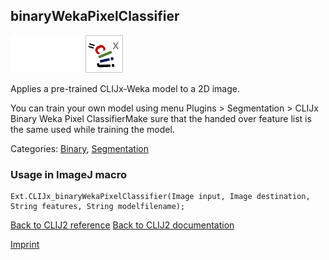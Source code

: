 ## binaryWekaPixelClassifier
<img src="images/mini_empty_logo.png"/><img src="images/mini_empty_logo.png"/><img src="images/mini_clijx_logo.png"/>

Applies a pre-trained CLIJx-Weka model to a 2D image. 

You can train your own model using menu Plugins > Segmentation > CLIJx Binary Weka Pixel ClassifierMake sure that the handed over feature list is the same used while training the model.

Categories: [Binary](https://clij.github.io/clij2-docs/reference__binary), [Segmentation](https://clij.github.io/clij2-docs/reference__segmentation)

### Usage in ImageJ macro
```
Ext.CLIJx_binaryWekaPixelClassifier(Image input, Image destination, String features, String modelfilename);
```


[Back to CLIJ2 reference](https://clij.github.io/clij2-docs/reference)
[Back to CLIJ2 documentation](https://clij.github.io/clij2-docs)

[Imprint](https://clij.github.io/imprint)
